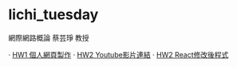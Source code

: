 # lichi_tuesday

網際網路概論 蔡芸琤 教授

· [HW1 個人網頁製作](https://41371122h-lichi.github.io/lichi_tuesday/index.html)
· [HW2 Youtube影片連結](https://youtu.be/OOdZhNq-Kck)
· [HW2 React修改後程式](#)

